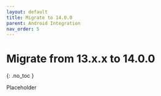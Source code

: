 ```yaml
---
layout: default
title: Migrate to 14.0.0
parent: Android Integration
nav_order: 5
---
```


# Migrate from 13.x.x to 14.0.0
{: .no_toc }

Placeholder
